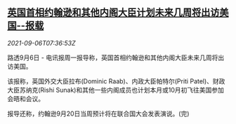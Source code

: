 <!--1630915262000-->
[英国首相约翰逊和其他内阁大臣计划未来几周将出访美国--报载](https://cn.reuters.com/article/british-plan-visits-usa-0906-mon-idCNKBS2G20EF)
------

<div><i>2021-09-06T07:36:53Z</i></div><p>路透9月6日 - 电讯报周一报导称，英国首相约翰逊和其他内阁大臣未来几周将出访美国。</p><p>该报称，英国外交大臣拉布(Dominic Raab)、内政大臣帕特尔(Priti Patel)、财政大臣苏纳克(Rishi Sunak)和其他一些内阁成员也计划本月或10月初飞往美国参加会晤和会议。</p><p>报导还称，约翰逊9月20日当周预计将在联合国大会发表演说。(完)</p>
